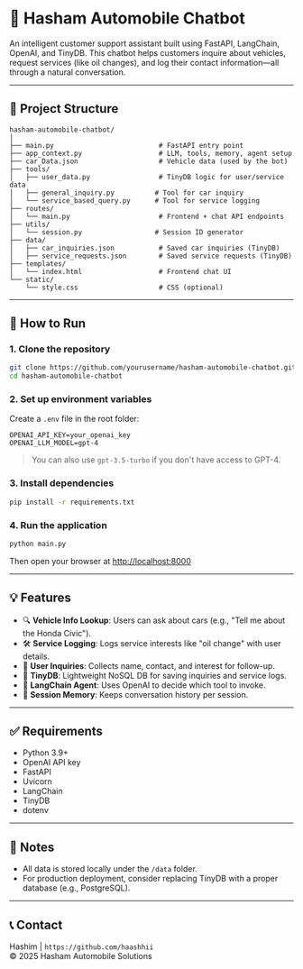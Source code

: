 # 🚗 Hasham Automobile Chatbot

An intelligent customer support assistant built using FastAPI, LangChain, OpenAI, and TinyDB. This chatbot helps customers inquire about vehicles, request services (like oil changes), and log their contact information—all through a natural conversation.

---

## 📁 Project Structure

```
hasham-automobile-chatbot/
│
├── main.py                          # FastAPI entry point
├── app_context.py                   # LLM, tools, memory, agent setup
├── car_Data.json                    # Vehicle data (used by the bot)
├── tools/
│   ├── user_data.py                 # TinyDB logic for user/service data
│   ├── general_inquiry.py          # Tool for car inquiry
│   └── service_based_query.py      # Tool for service logging
├── routes/
│   └── main.py                      # Frontend + chat API endpoints
├── utils/
│   └── session.py                  # Session ID generator
├── data/
│   ├── car_inquiries.json           # Saved car inquiries (TinyDB)
│   ├── service_requests.json        # Saved service requests (TinyDB)
├── templates/
│   └── index.html                   # Frontend chat UI
└── static/
    └── style.css                    # CSS (optional)
```

---

## 🚀 How to Run

### 1. Clone the repository

```bash
git clone https://github.com/yourusername/hasham-automobile-chatbot.git
cd hasham-automobile-chatbot
```

### 2. Set up environment variables

Create a `.env` file in the root folder:

```
OPENAI_API_KEY=your_openai_key
OPENAI_LLM_MODEL=gpt-4
```

> You can also use `gpt-3.5-turbo` if you don't have access to GPT-4.

### 3. Install dependencies

```bash
pip install -r requirements.txt
```

### 4. Run the application

```bash
python main.py
```

Then open your browser at [http://localhost:8000](http://localhost:8000)

---

## 💡 Features

- 🔍 **Vehicle Info Lookup**: Users can ask about cars (e.g., "Tell me about the Honda Civic").
- 🛠️ **Service Logging**: Logs service interests like "oil change" with user details.
- 📝 **User Inquiries**: Collects name, contact, and interest for follow-up.
- 💾 **TinyDB**: Lightweight NoSQL DB for saving inquiries and service logs.
- 🤖 **LangChain Agent**: Uses OpenAI to decide which tool to invoke.
- 🧠 **Session Memory**: Keeps conversation history per session.

---

## ✅ Requirements

- Python 3.9+
- OpenAI API key
- FastAPI
- Uvicorn
- LangChain
- TinyDB
- dotenv

---

## 📌 Notes

- All data is stored locally under the `/data` folder.
- For production deployment, consider replacing TinyDB with a proper database (e.g., PostgreSQL).

---

## 📞 Contact

Hashim | `https://github.com/haashhii`  
© 2025 Hasham Automobile Solutions